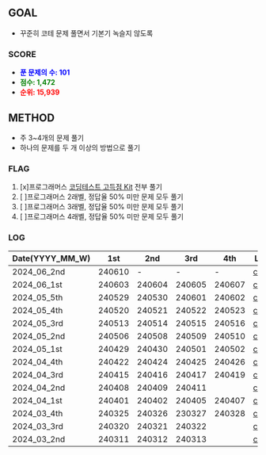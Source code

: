 ## GOAL
- 꾸준히 코테 문제 풀면서 기본기 녹슬지 않도록

### SCORE
- <span style="color: blue; font-weight: bold;">푼 문제의 수: 101</span>
- <span style="color: green; font-weight: bold;">점수: 1,472</span>
- <span style="color: red; font-weight: bold;">순위: 15,939</span>

## METHOD
- 주 3~4개의 문제 풀기
- 하나의 문제를 두 개 이상의 방법으로 풀기

### FLAG
1. [x]프로그래머스 [코딩테스트 고득점 Kit](https://school.programmers.co.kr/learn/challenges?tab=algorithm_practice_kit) 전부 풀기
2. [ ]프로그래머스 2래벨, 정답율 50% 미만 문제 모두 풀기
3. [ ]프로그래머스 3래벨, 정답율 50% 미만 문제 모두 풀기
4. [ ]프로그래머스 4래벨, 정답율 50% 미만 문제 모두 풀기

### LOG
| Date(YYYY_MM_W) | 1st | 2nd | 3rd | 4th | Link |
| -------------| ------- | ------- | ------- | ------- | ---------------- |
| 2024_06_2nd | 240610 | - | - | - | [code](/2024_06_1st.ipynb) |
| 2024_06_1st | 240603 | 240604 | 240605 | 240607 | [code](/2024_06_1st.ipynb) |
| 2024_05_5th | 240529 | 240530 | 240601 | 240602 | [code](/2024_05_5th.ipynb) |
| 2024_05_4th | 240520 | 240521 | 240522 | 240523 | [code](/2024_05_4th.ipynb) |
| 2024_05_3rd | 240513 | 240514 | 240515| 240516 | [code](/2024_05_3rd.ipynb) |
| 2024_05_2nd | 240506 | 240508 | 240509 | 240510 | [code](/2024_05_2nd.ipynb) |
| 2024_05_1st | 240429 | 240430 | 240501 | 240502 | [code](/2024_05_1st.ipynb) |
| 2024_04_4th | 240422 | 240424 | 240425 | 240426 | [code](/2024_04_4th.ipynb) |
| 2024_04_3rd | 240415 | 240416 | 240417 | 240419 | [code](/2024_04_3rd.ipynb) |
| 2024_04_2nd | 240408 | 240409 | 240411 |  | [code](/2024_04_2nd.ipynb) |
| 2024_04_1st | 240401 | 240402 | 240405 | 240407 | [code](/2024_04_1st.ipynb) |
| 2024_03_4th | 240325 | 240326 | 230327 | 240328 | [code](/2024_03_4th.ipynb) |
| 2024_03_3rd | 240320 | 240321 | 240322 |  | [code](/2024_03_3rd.ipynb) |
| 2024_03_2nd | 240311 | 240312 | 240313 |  | [code](/2024_03_2nd.ipynb) |